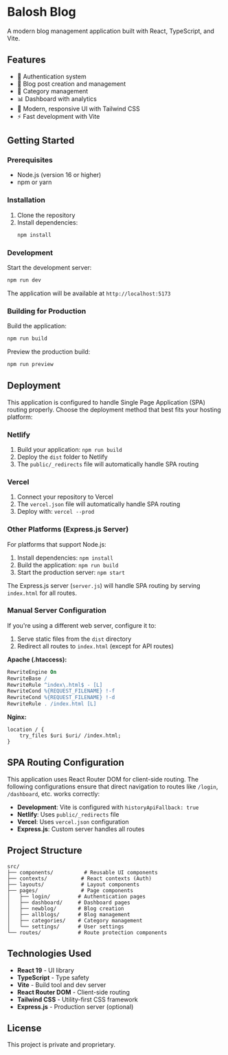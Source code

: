 # Balosh Blog

A modern blog management application built with React, TypeScript, and Vite.

## Features

- 🔐 Authentication system
- 📝 Blog post creation and management
- 📂 Category management
- 📊 Dashboard with analytics
- 🎨 Modern, responsive UI with Tailwind CSS
- ⚡ Fast development with Vite

## Getting Started

### Prerequisites

- Node.js (version 16 or higher)
- npm or yarn

### Installation

1. Clone the repository
2. Install dependencies:
   ```bash
   npm install
   ```

### Development

Start the development server:

```bash
npm run dev
```

The application will be available at `http://localhost:5173`

### Building for Production

Build the application:

```bash
npm run build
```

Preview the production build:

```bash
npm run preview
```

## Deployment

This application is configured to handle Single Page Application (SPA) routing properly. Choose the deployment method that best fits your hosting platform:

### Netlify

1. Build your application: `npm run build`
2. Deploy the `dist` folder to Netlify
3. The `public/_redirects` file will automatically handle SPA routing

### Vercel

1. Connect your repository to Vercel
2. The `vercel.json` file will automatically handle SPA routing
3. Deploy with: `vercel --prod`

### Other Platforms (Express.js Server)

For platforms that support Node.js:

1. Install dependencies: `npm install`
2. Build the application: `npm run build`
3. Start the production server: `npm start`

The Express.js server (`server.js`) will handle SPA routing by serving `index.html` for all routes.

### Manual Server Configuration

If you're using a different web server, configure it to:

1. Serve static files from the `dist` directory
2. Redirect all routes to `index.html` (except for API routes)

**Apache (.htaccess):**

```apache
RewriteEngine On
RewriteBase /
RewriteRule ^index\.html$ - [L]
RewriteCond %{REQUEST_FILENAME} !-f
RewriteCond %{REQUEST_FILENAME} !-d
RewriteRule . /index.html [L]
```

**Nginx:**

```nginx
location / {
    try_files $uri $uri/ /index.html;
}
```

## SPA Routing Configuration

This application uses React Router DOM for client-side routing. The following configurations ensure that direct navigation to routes like `/login`, `/dashboard`, etc. works correctly:

- **Development**: Vite is configured with `historyApiFallback: true`
- **Netlify**: Uses `public/_redirects` file
- **Vercel**: Uses `vercel.json` configuration
- **Express.js**: Custom server handles all routes

## Project Structure

```
src/
├── components/          # Reusable UI components
├── contexts/           # React contexts (Auth)
├── layouts/            # Layout components
├── pages/              # Page components
│   ├── login/         # Authentication pages
│   ├── dashboard/     # Dashboard pages
│   ├── newblog/       # Blog creation
│   ├── allblogs/      # Blog management
│   ├── categories/    # Category management
│   └── settings/      # User settings
└── routes/            # Route protection components
```

## Technologies Used

- **React 19** - UI library
- **TypeScript** - Type safety
- **Vite** - Build tool and dev server
- **React Router DOM** - Client-side routing
- **Tailwind CSS** - Utility-first CSS framework
- **Express.js** - Production server (optional)

## License

This project is private and proprietary.
